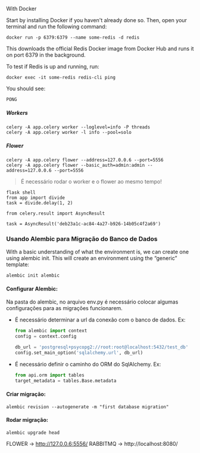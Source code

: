 With Docker

Start by installing Docker if you haven't already done so. Then, open your terminal and run the following command:

````commandline
docker run -p 6379:6379 --name some-redis -d redis
````

This downloads the official Redis Docker image from Docker Hub and runs it on port 6379 in the background.

To test if Redis is up and running, run:
````commandline
docker exec -it some-redis redis-cli ping
````
You should see:
````commandline
PONG
````

<h5>Workers</h5>

````commandline
celery -A app.celery worker --loglevel=info -P threads
celery -A app.celery worker -l info --pool=solo
````

<h5>Flower</h5>

````commandline
celery -A app.celery flower --address=127.0.0.6 --port=5556 
celery -A app.celery flower --basic_auth=admin:admin --address=127.0.0.6 --port=5556
````


> É necessário rodar o worker e o flower ao mesmo tempo!

````commandline
flask shell
from app import divide 
task = divide.delay(1, 2)

from celery.result import AsyncResult

task = AsyncResult('deb23a1c-ac84-4a27-b926-14b05c4f2a69')
````

<h3>Usando Alembic para Migração do Banco de Dados</h3>

With a basic understanding of what the environment is, we can create one using alembic init. This will create an environment using the “generic” template:

````commandline
alembic init alembic
````

<h4>Configurar Alembic:</h4>
Na pasta do alembic, no arquivo env.py é necessário colocar algumas configurações para as migrações funcionarem.

- É necessário determinar a url da conexão com o banco de dados.
Ex:

    ````python
    from alembic import context
    config = context.config
  
    db_url = 'postgresql+psycopg2://root:root@localhost:5432/test_db'
    config.set_main_option('sqlalchemy.url', db_url)
    ````
- É necessário definir o caminho do ORM do SqlAlchemy. Ex:
    
    ````python
    from api.orm import tables
    target_metadata = tables.Base.metadata
    ````

<h4>Criar migração:</h4>

````commandline
alembic revision --autogenerate -m "first database migration"
````

<h4>Rodar migração:</h4>

````commandline
alembic upgrade head
````



FLOWER -> http://127.0.0.6:5556/
RABBITMQ -> http://localhost:8080/